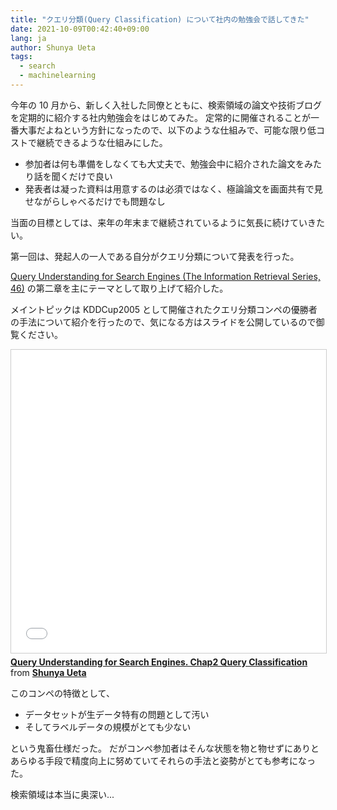 ```yaml
---
title: "クエリ分類(Query Classification) について社内の勉強会で話してきた"
date: 2021-10-09T00:42:40+09:00
lang: ja
author: Shunya Ueta
tags:
  - search
  - machinelearning
---
```


今年の 10 月から、新しく入社した同僚とともに、検索領域の論文や技術ブログを定期的に紹介する社内勉強会をはじめてみた。
定常的に開催されることが一番大事だよねという方針になったので、以下のような仕組みで、可能な限り低コストで継続できるような仕組みにした。

- 参加者は何も準備をしなくても大丈夫で、勉強会中に紹介された論文をみたり話を聞くだけで良い
- 発表者は凝った資料は用意するのは必須ではなく、極論論文を画面共有で見せながらしゃべるだけでも問題なし

当面の目標としては、来年の年末まで継続されているように気長に続けていきたい。

第一回は、発起人の一人である自分がクエリ分類について発表を行った。

[Query Understanding for Search Engines (The Information Retrieval Series, 46)](https://amzn.to/3iKG1Vp) の第二章を主にテーマとして取り上げて紹介した。

メイントピックは KDDCup2005 として開催されたクエリ分類コンペの優勝者の手法について紹介を行ったので、気になる方はスライドを公開しているので御覧ください。

<iframe src="//www.slideshare.net/slideshow/embed_code/key/5KJ09u6AURGBVq" width="595" height="485" frameborder="0" marginwidth="0" marginheight="0" scrolling="no" style="border:1px solid #CCC; border-width:1px; margin-bottom:5px; max-width: 100%;" allowfullscreen> </iframe> <div style="margin-bottom:5px"> <strong> <a href="//www.slideshare.net/shunyaueta/query-understanding-for-search-engines-chap2-query-classification" title="Query Understanding for Search Engines. Chap2 Query Classification" target="_blank">Query Understanding for Search Engines. Chap2 Query Classification</a> </strong> from <strong><a href="https://www.slideshare.net/shunyaueta" target="_blank">Shunya Ueta</a></strong> </div>

このコンペの特徴として、

- データセットが生データ特有の問題として汚い
- そしてラベルデータの規模がとても少ない

という鬼畜仕様だった。
だがコンペ参加者はそんな状態を物と物せずにありとあらゆる手段で精度向上に努めていてそれらの手法と姿勢がとても参考になった。

検索領域は本当に奥深い...
